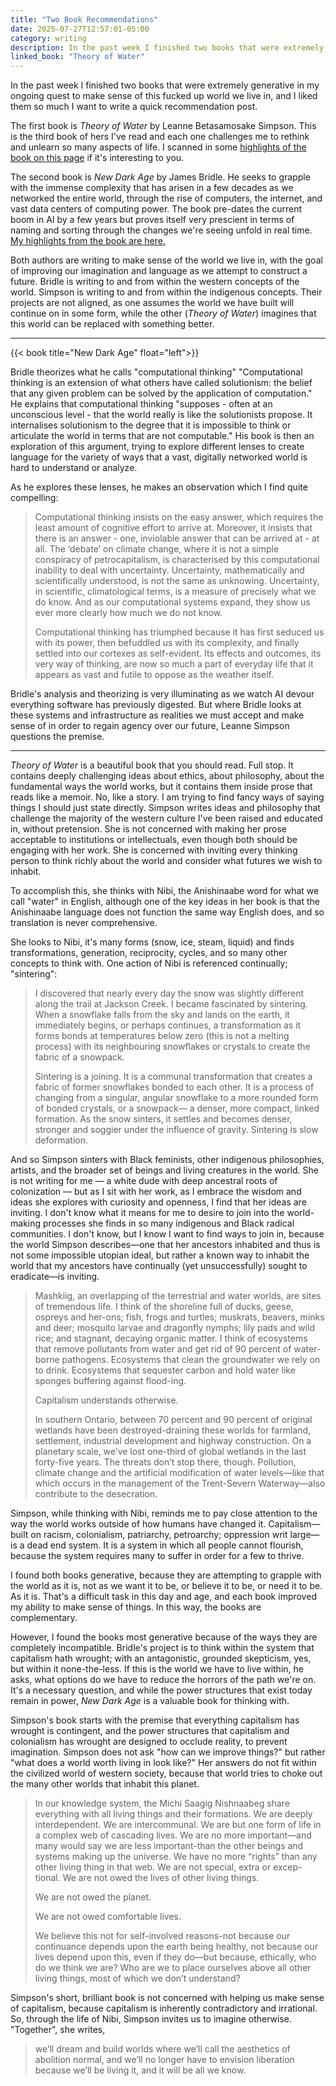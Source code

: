 ```yaml
---
title: "Two Book Recommendations"
date: 2025-07-27T12:57:01-05:00
category: writing
description: In the past week I finished two books that were extremely generative in my ongoing quest to make sense of this fucked up world we live in, and I liked them so much I want to write a quick recommendation post.
linked_book: "Theory of Water"
---
```


In the past week I finished two books that were extremely generative in my ongoing quest to make sense of this fucked up world we live in, and I liked them so much I want to write a quick recommendation post.

The first book is _Theory of Water_ by Leanne Betasamosake Simpson. This is the third book of hers I've read and each one challenges me to rethink and unlearn so many aspects of life. I scanned in some [highlights of the book on this page](/read/2025/theory-of-water/) if it's interesting to you.

The second book is _New Dark Age_ by James Bridle. He seeks to grapple with the immense complexity that has arisen in a few decades as we networked the entire world, through the rise of computers, the internet, and vast data centers of computing power. The book pre-dates the current boom in AI by a few years but proves itself very prescient in terms of naming and sorting through the changes we're seeing unfold in real time. [My highlights from the book are here.](/read/2025/new-dark-age/)

Both authors are writing to make sense of the world we live in, with the goal of improving our imagination and language as we attempt to construct a future. Bridle is writing to and from within the western concepts of the world. Simpson is writing to and from within the indigenous concepts. Their projects are not aligned, as one assumes the world we have built will continue on in some form, while the other (_Theory of Water_) imagines that this world can be replaced with something better.

---

{{< book title="New Dark Age" float="left">}}

Bridle theorizes what he calls "computational thinking" "Computational thinking is an extension of what others have called solutionism: the belief that any given problem can be solved by the application of computation." He explains that computational thinking "supposes - often at an unconscious level - that the world really is like the solutionists propose. It internalises solutionism to the degree that it is impossible to think or articulate the world in terms that are not computable." His book is then an exploration of this argument, trying to explore different lenses to create language for the variety of ways that a vast, digitally networked world is hard to understand or analyze.

As he explores these lenses, he makes an observation which I find quite compelling:

> Computational thinking insists on the easy answer, which requires the least amount of cognitive effort to arrive at. Moreover, it insists that there is an answer - one, inviolable answer that can be arrived at - at all. The ‘debate’ on climate change, where it is not a simple conspiracy of petrocapitalism, is characterised by this computational inability to deal with uncertainty. Uncertainty, mathematically and scientifically understood, is not the same as unknowing. Uncertainty, in scientific, climatological terms, is a measure of precisely what we do know. And as our computational systems expand, they show us ever more clearly how much we do not know.
>
> Computational thinking has triumphed because it has first seduced us with its power, then befuddled us with its complexity, and finally settled into our cortexes as self-evident. Its effects and outcomes, its very way of thinking, are now so much a part of everyday life that it appears as vast and futile to oppose as the weather itself.

Bridle's analysis and theorizing is very illuminating as we watch AI devour everything software has previously digested. But where Bridle looks at these systems and infrastructure as realities we must accept and make sense of in order to regain agency over our future, Leanne Simpson questions the premise.

---

_Theory of Water_ is a beautiful book that you should read. Full stop. It contains deeply challenging ideas about ethics, about philosophy, about the fundamental ways the world works, but it contains them inside prose that reads like a memoir. No, like a story. I am trying to find fancy ways of saying things I should just state directly. Simpson writes ideas and philosophy that challenge the majority of the western culture I've been raised and educated in, without pretension. She is not concerned with making her prose acceptable to institutions or intellectuals, even though both should be engaging with her work. She is concerned with inviting every thinking person to think richly about the world and consider what futures we wish to inhabit.

To accomplish this, she thinks with Nibi, the Anishinaabe word for what we call "water" in English, although one of the key ideas in her book is that the Anishinaabe language does not function the same way English does, and so translation is never comprehensive.

She looks to Nibi, it's many forms (snow, ice, steam, liquid) and finds transformations, generation, reciprocity, cycles, and so many other concepts to think with. One action of Nibi is referenced continually; "sintering":

> I discovered that nearly every day the snow was slightly different along the trail at Jackson Creek. I became fascinated by sintering. When a snowflake falls from the sky and lands on the earth, it immediately begins, or perhaps continues, a transformation as it forms bonds at temperatures below zero (this is not a melting process) with its neighbouring snowflakes or crystals to create the fabric of a snowpack.
>
> Sintering is a joining. It is a communal transformation that creates a fabric of former snowflakes bonded to each other. It is a process of changing from a singular, angular snowflake to a more rounded form of bonded crystals, or a snowpack— a denser, more compact, linked formation. As the snow sinters, it settles and becomes denser, stronger and soggier under the influence of gravity. Sintering is slow deformation. 

And so Simpson sinters with Black feminists, other indigenous philosophies, artists, and the broader set of beings and living creatures in the world. She is not writing for me — a white dude with deep ancestral roots of colonization — but as I sit with her work, as I embrace the wisdom and ideas she explores with curiosity and openness, I find that her ideas are inviting. I don't know what it means for me to desire to join into the world-making processes she finds in so many indigenous and Black radical communities. I don't know, but I know I want to find ways to join in, because the world Simpson describes—one that her ancestors inhabited and thus is not some impossible utopian ideal, but rather a known way to inhabit the world that my ancestors have continually (yet unsuccessfully) sought to eradicate—is inviting.

> Mashkiig, an overlapping of the terrestrial and water worlds, are sites of tremendous life. I think of the shoreline full of ducks, geese, ospreys and her-ons; fish, frogs and turtles; muskrats, beavers, minks and deer; mosquito larvae and dragonfly nymphs; lily pads and wild rice; and stagnant, decaying organic matter. I think of ecosystems that remove pollutants from water and get rid of 90 percent of water-borne pathogens. Ecosystems that clean the groundwater we rely on to drink. Ecosystems that sequester carbon and hold water like sponges buffering against flood-ing.
>
> Capitalism understands otherwise.
>
> In southern Ontario, between 70 percent and 90 percent of original wetlands have been destroyed-draining these worlds for farmland, settlement, industrial development and highway construction. On a planetary scale, we’ve lost one-third of global wetlands in the last forty-five years. The threats don’t stop there, though. Pollution, climate change and the artificial modification of water levels—like that which occurs in the management of the Trent-Severn Waterway—also contribute to the desecration.

Simpson, while thinking with Nibi, reminds me to pay close attention to the way the world works outside of how humans have changed it. Capitalism—built on racism, colonialism, patriarchy, petroarchy; oppression writ large—is a dead end system. It is a system in which all people cannot flourish, because the system requires many to suffer in order for a few to thrive.

I found both books generative, because they are attempting to grapple with the world as it is, not as we want it to be, or believe it to be, or need it to be. As it is. That's a difficult task in this day and age, and each book improved my ability to make sense of things. In this way, the books are complementary. 

However, I found the books most generative because of the ways they are completely incompatible. Bridle's project is to think within the system that capitalism hath wrought; with an antagonistic, grounded skepticism, yes, but within it none-the-less. If this is the world we have to live within, he asks, what options do we have to reduce the horrors of the path we're on. It's a necessary question, and while the power structures that exist today remain in power, _New Dark Age_ is a valuable book for thinking with.

Simpson's book starts with the premise that everything capitalism has wrought is contingent, and the power structures that capitalism and colonialism has wrought are designed to occlude reality, to prevent imagination. Simpson does not ask "how can we improve things?" but rather "what does a world worth living in look like?" Her answers do not fit within the civilized world of western society, because that world tries to choke out the many other worlds that inhabit this planet.

> In our knowledge system, the Michi Saagig Nishnaabeg share everything with all living things and their formations. We are deeply interdependent. We are intercommunal. We are but one form of life in a complex web of cascading lives. We are no more important—and many would say we are less important-than the other beings and systems making up the universe. We have no more “rights” than any other living thing in that web. We are not special, extra or excep-tional. We are not owed the lives of other living things.
>
> We are not owed the planet.
> 
> We are not owed comfortable lives.
>
> We believe this not for self-involved reasons-not because our continuance depends upon the earth being healthy, not because our lives depend upon this, even if they do—but because, ethically, who do we think we are? Who are we to place ourselves above all other living things, most of which we don’t understand?

Simpson's short, brilliant book is not concerned with helping us make sense of capitalism, because capitalism is inherently contradictory and irrational. So, through the life of Nibi, Simpson invites us to imagine otherwise. "Together", she writes,

> we’ll dream and build worlds where we’ll call the aesthetics of abolition normal, and we’ll no longer have to envision liberation because we’ll be living it, and it will be all we know.